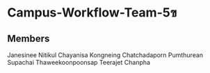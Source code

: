 # Campus-Workflow-Team-5ฃ

## Members
Janesinee Nitikul
Chayanisa Kongneing
Chatchadaporn Pumthurean
Supachai Thaweekoonpoonsap
Teerajet Chanpha
